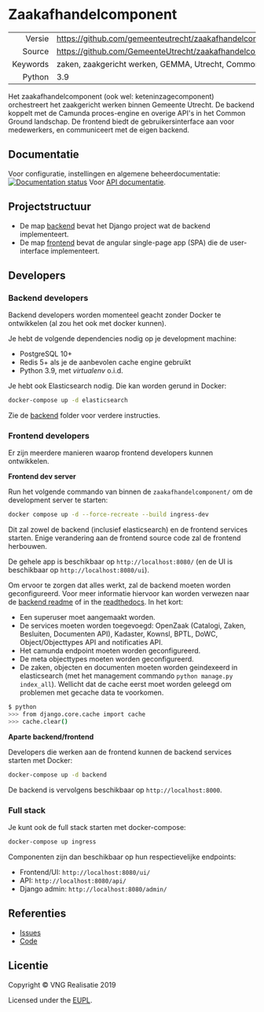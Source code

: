# Zaakafhandelcomponent

|          |                                                          |
|---------:|----------------------------------------------------------|
|   Versie | https://github.com/gemeenteutrecht/zaakafhandelcomponent/releases/latest|
|   Source | https://github.com/GemeenteUtrecht/zaakafhandelcomponent |
| Keywords | zaken, zaakgericht werken, GEMMA, Utrecht, Common Ground |
|   Python | 3.9                                                      |


Het zaakafhandelcomponent (ook wel: keteninzagecomponent) orchestreert het zaakgericht
werken binnen Gemeente Utrecht.
De backend koppelt met de Camunda proces-engine en overige API's in het Common Ground
landschap.
De frontend biedt de gebruikersinterface aan voor medewerkers, en communiceert met de
eigen backend.

## Documentatie

Voor configuratie, instellingen en algemene beheerdocumentatie: [![Documentation status](https://readthedocs.org/projects/zac-gu/badge/?version=latest)](https://zac-gu.readthedocs.io/nl/latest/?badge=latest)
Voor [API documentatie](https://zac.cg-intern.utrecht.nl/api/docs/).

## Projectstructuur

* De map [backend](backend) bevat het Django project wat de backend implementeert.
* De map [frontend](frontend) bevat de angular single-page app (SPA) die de user-interface
  implementeert.

## Developers

### Backend developers

Backend developers worden momenteel geacht zonder Docker te ontwikkelen (al zou het ook met docker kunnen).

Je hebt de volgende dependencies nodig op je development machine:

* PostgreSQL 10+
* Redis 5+ als je de aanbevolen cache engine gebruikt
* Python 3.9, met _virtualenv_ o.i.d.

Je hebt ook Elasticsearch nodig. Die kan worden gerund in Docker:

``` bash
docker-compose up -d elasticsearch
```

Zie de [backend](backend) folder voor verdere instructies.

### Frontend developers

Er zijn meerdere manieren waarop frontend developers kunnen ontwikkelen.

**Frontend dev server**

Run het volgende commando van binnen de `zaakafhandelcomponent/` om de development server te starten:

```bash
docker compose up -d --force-recreate --build ingress-dev
```

Dit zal zowel de backend (inclusief elasticsearch) en de frontend services starten.
Enige verandering aan de frontend source code zal de frontend herbouwen.

De gehele app is beschikbaar op `http://localhost:8080/` (en de UI is beschikbaar op `http://localhost:8080/ui`).

Om ervoor te zorgen dat alles werkt, zal de backend moeten worden geconfigureerd. Voor meer informatie hiervoor
kan worden verwezen naar de [backend readme](backend/readme.rst) of in the [readthedocs](https://zaakafhandelcomponent.readthedocs.io/en/latest/). In het kort:
- Een superuser moet aangemaakt worden.
- De services moeten worden toegevoegd: OpenZaak (Catalogi, Zaken, Besluiten, Documenten API), Kadaster, Kownsl, BPTL, DoWC, Object/Objecttypes API and notificaties API.
- Het camunda endpoint moeten worden geconfigureerd.
- De meta objecttypes moeten worden geconfigureerd.
- De zaken, objecten en documenten moeten worden geindexeerd in elasticsearch (met het management commando `python manage.py index_all`). Wellicht dat de cache eerst moet worden geleegd om problemen met gecache data te voorkomen.

```bash
$ python
>>> from django.core.cache import cache
>>> cache.clear()
```

**Aparte backend/frontend**

Developers die werken aan de frontend kunnen de backend services starten met Docker:

```bash
docker-compose up -d backend
```

De backend is vervolgens beschikbaar op `http://localhost:8000`.


### Full stack

Je kunt ook de full stack starten met docker-compose:

```bash
docker-compose up ingress
```

Componenten zijn dan beschikbaar op hun respectievelijke endpoints:

* Frontend/UI: `http://localhost:8080/ui/`
* API: `http://localhost:8080/api/`
* Django admin: `http://localhost:8080/admin/`


## Referenties

* [Issues](https://github.com/GemeenteUtrecht/zaakafhandelcomponent/issues)
* [Code](https://github.com/GemeenteUtrecht/zaakafhandelcomponent)

## Licentie

Copyright © VNG Realisatie 2019

Licensed under the [EUPL](LICENCE.md).
